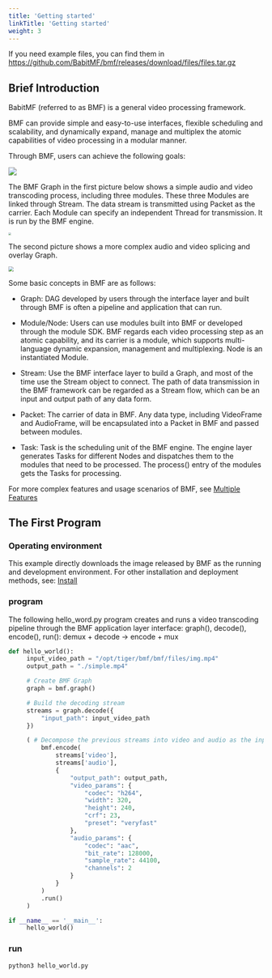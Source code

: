 ```yaml
---
title: 'Getting started'
linkTitle: 'Getting started'
weight: 3
---
```



If you need example files, you can find them in <https://github.com/BabitMF/bmf/releases/download/files/files.tar.gz>

## Brief Introduction

BabitMF (referred to as BMF) is a general video processing framework.

BMF can provide simple and easy-to-use interfaces, flexible scheduling and scalability, and dynamically expand, manage and multiplex the atomic capabilities of video processing in a modular manner.

Through BMF, users can achieve the following goals:

<img src="/img/docs/goals.png" style="zoom:100%;" />





The BMF Graph in the first picture below shows a simple audio and video transcoding process, including three modules. These three Modules are linked through Stream. The data stream is transmitted using Packet as the carrier. Each Module can specify an independent Thread for transmission. It is run by the BMF engine.

<img src="/img/docs/simple_graph.png" style="zoom:30%;" />

The second picture shows a more complex audio and video splicing and overlay Graph.

<img src="/img/docs/complex_graph.png" style="zoom:60%;" />



Some basic concepts in BMF are as follows:

- Graph: DAG developed by users through the interface layer and built through BMF is often a pipeline and application that can run.

- Module/Node: Users can use modules built into BMF or developed through the module SDK. BMF regards each video processing step as an atomic capability, and its carrier is a module, which supports multi-language dynamic expansion, management and multiplexing. Node is an instantiated Module.

- Stream: Use the BMF interface layer to build a Graph, and most of the time use the Stream object to connect. The path of data transmission in the BMF framework can be regarded as a Stream flow, which can be an input and output path of any data form.

- Packet: The carrier of data in BMF. Any data type, including VideoFrame and AudioFrame, will be encapsulated into a Packet in BMF and passed between modules.

- Task: Task is the scheduling unit of the BMF engine. The engine layer generates Tasks for different Nodes and dispatches them to the modules that need to be processed. The process() entry of the modules gets the Tasks for processing.



For more complex features and usage scenarios of BMF, see [Multiple Features](#tbytodo-2)



## The First Program

### Operating environment

This example directly downloads the image released by BMF as the running and development environment. For other installation and deployment methods, see: [Install](#tbytodo-2)


### program

The following hello_word.py program creates and runs a video transcoding pipeline through the BMF application layer interface: graph(), decode(), encode(), run(): demux + decode -> encode + mux

```python
def hello_world():
     input_video_path = "/opt/tiger/bmf/bmf/files/img.mp4"
     output_path = "./simple.mp4"

     # Create BMF Graph
     graph = bmf.graph()

     # Build the decoding stream
     streams = graph.decode({
         "input_path": input_video_path
     })

     ( # Decompose the previous streams into video and audio as the input of the encode interface, as well as the encoding parameters, create the encoding stream and run it directly
         bmf.encode(
             streams['video'],
             streams['audio'],
             {
                 "output_path": output_path,
                 "video_params": {
                     "codec": "h264",
                     "width": 320,
                     "height": 240,
                     "crf": 23,
                     "preset": "veryfast"
                 },
                 "audio_params": {
                     "codec": "aac",
                     "bit_rate": 128000,
                     "sample_rate": 44100,
                     "channels": 2
                 }
             }
         )
         .run()
     )

if __name__ == '__main__':
     hello_world()
```
### run

`python3 hello_world.py`
